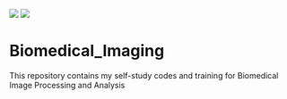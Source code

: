 ![](https://img.shields.io/github/license/PouyaKhn/Biomedical_Imaging)
![](https://img.shields.io/github/repo-size/PouyaKhn/Biomedical_Imaging)

# Biomedical_Imaging
This repository contains my self-study codes and training for Biomedical Image Processing and Analysis
